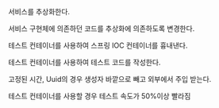 서비스를 추상화한다. 

서비스 구현체에 의존하던 코드를 추상화에 의존하도록 변경한다.

테스트 컨테이너를 사용하여 스프링 IOC 컨테이너를 흉내낸다. 

테스트 컨테이너를 사용하여 테스트 코드를 작성한다.

고정된 시간, Uuid의 경우 생성자 바깥으로 빼고 외부에서 주입 받는다. 

테스트 컨테이너를 사용할 경우 테스트 속도가 50%이상 빨라짐
